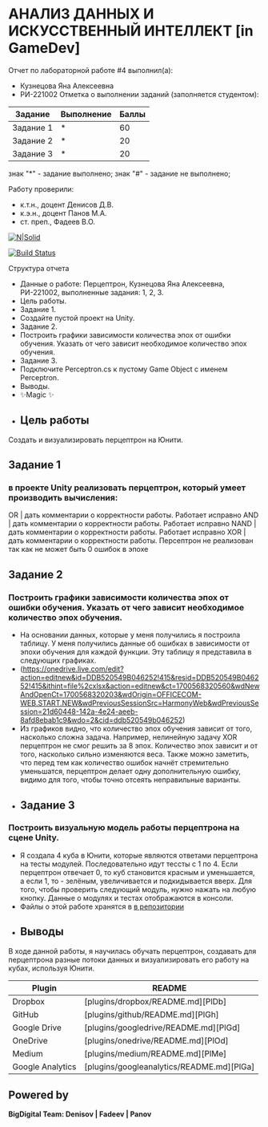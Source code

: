 # АНАЛИЗ ДАННЫХ И ИСКУССТВЕННЫЙ ИНТЕЛЛЕКТ [in GameDev]
Отчет по лабораторной работе #4 выполнил(а):
- Кузнецова Яна Алексеевна
- РИ-221002
Отметка о выполнении заданий (заполняется студентом):

| Задание | Выполнение | Баллы |
| ------ | ------ | ------ |
| Задание 1 | * | 60 |
| Задание 2 | * | 20 |
| Задание 3 | * | 20 |

знак "*" - задание выполнено; знак "#" - задание не выполнено;

Работу проверили:
- к.т.н., доцент Денисов Д.В.
- к.э.н., доцент Панов М.А.
- ст. преп., Фадеев В.О.

[![N|Solid](https://cldup.com/dTxpPi9lDf.thumb.png)](https://nodesource.com/products/nsolid)

[![Build Status](https://travis-ci.org/joemccann/dillinger.svg?branch=master)](https://travis-ci.org/joemccann/dillinger)

Структура отчета

- Данные о работе: Перцептрон, Кузнецова Яна Алексеевна, РИ-221002, выполненные задания: 1, 2, 3.
- Цель работы.
- Задание 1.
- Создайте пустой проект на Unity.
- Задание 2.
- Построить графики зависимости количества эпох от ошибки  обучения. Указать от чего зависит необходимое количество эпох обучения.
- Задание 3.
- Подключите Perceptron.cs к пустому Game Object с именем Perceptron.
- Выводы.
- ✨Magic ✨
- ## Цель работы
Создать и визуализировать перцептрон на Юнити.

## Задание 1
###  в проекте Unity реализовать перцептрон, который умеет производить вычисления:
OR | дать комментарии о корректности работы. Работает исправно
AND | дать комментарии о корректности работы. Работает исправно
NAND | дать комментарии о корректности работы. Работает исправно
XOR | дать комментарии о корректности работы. Персептрон не реализован так как не может быть 0 ошибок в эпохе

## Задание 2
### Построить графики зависимости количества эпох от ошибки  обучения. Указать от чего зависит необходимое количество эпох обучения.
- На основании данных, которые у меня получились я построила таблицу. У меня получились данные об ошибках в зависимости от эпохи обучения для каждой функции. Эту таблицу я представила в следующих графиках.
- (https://onedrive.live.com/edit?action=editnew&id=DDB520549B046252!415&resid=DDB520549B046252!415&ithint=file%2cxlsx&action=editnew&ct=1700568320560&wdNewAndOpenCt=1700568320203&wdOrigin=OFFICECOM-WEB.START.NEW&wdPreviousSessionSrc=HarmonyWeb&wdPreviousSession=21d60448-142a-4e24-aeeb-8afd8ebab1c9&wdo=2&cid=ddb520549b046252)
-  Из графиков видно, что количество эпох обучения зависит от того, насколько сложна задача. Например, нелинейную задачу XOR перцептрон не смог решить за 8 эпох. Количество эпох зависит и от того, насколько сильно изменяются веса. Также можно заметить, что перед тем как количество ошибок начнёт стремительно уменьшатся, перцептрон делает одну дополнительную ошибку, видимо для того, чтобы точно отсеять неправильные варианты.
-  ## Задание 3
### Построить визуальную модель работы перцептрона на сцене Unity.

- Я создала 4 куба в Юнити, которые являются ответами перцептрона на тесты модулей. Последовательно идут тессты с 1 по 4. Если перцептрон отвечает 0, то куб становится красным и уменьшается, а если 1, то - зелёным, увеличивается и подкидывается вверх. Для того, чтобы проверить следующий модуль, нужно нажать на любую кнопку. Данные о модулях и тестах отображаются в консоли.
- Файлы о этой работе хранятся в [в репозитории](https://github.com/Yahchao02/Yahchao02/tree/main/4/4)
- ## Выводы

В ходе данной работы, я научилась обучать перцептрон, создавать для перцептрона разные потоки данных и визуализировать его работу на кубах, используя Юнити. 

| Plugin | README |
| ------ | ------ |
| Dropbox | [plugins/dropbox/README.md][PlDb] |
| GitHub | [plugins/github/README.md][PlGh] |
| Google Drive | [plugins/googledrive/README.md][PlGd] |
| OneDrive | [plugins/onedrive/README.md][PlOd] |
| Medium | [plugins/medium/README.md][PlMe] |
| Google Analytics | [plugins/googleanalytics/README.md][PlGa] |

## Powered by

**BigDigital Team: Denisov | Fadeev | Panov**
